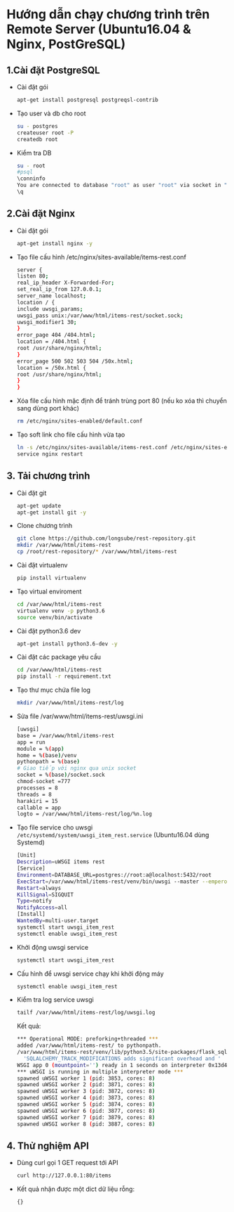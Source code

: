 # Hướng dẫn chạy chương trình trên Remote Server (Ubuntu16.04 & Nginx, PostGreSQL)

## 1.Cài đặt PostgreSQL
  - Cài đặt gói
    ```sh
    apt-get install postgresql postgreqsl-contrib
    ```
  - Tạo user và db cho root
    ```sh
    su - postgres
    createuser root -P
    createdb root
    ```

  - Kiểm tra DB
    ```sh
    su - root
    #psql
    \conninfo
    You are connected to database "root" as user "root" via socket in "/var/run/postgresql" at port "5432".
    \q
    ```

## 2.Cài đặt Nginx
  - Cài đặt gói
    ```sh
    apt-get install nginx -y
    ```

  - Tạo file cấu hình /etc/nginx/sites-available/items-rest.conf
    ```sh
    server {
    listen 80;
    real_ip_header X-Forwarded-For;
    set_real_ip_from 127.0.0.1;
    server_name localhost;
    location / {
    include uwsgi_params;
    uwsgi_pass unix:/var/www/html/items-rest/socket.sock;
    uwsgi_modifier1 30;
    }
    error_page 404 /404.html;
    location = /404.html {
    root /usr/share/nginx/html;
    }
    error_page 500 502 503 504 /50x.html;
    location = /50x.html {
    root /usr/share/nginx/html;
    }
    }
    ```

  - Xóa file cấu hình mặc định để tránh trùng port 80 (nếu ko xóa thì chuyển sang dùng port khác)
    ```sh
    rm /etc/nginx/sites-enabled/default.conf
    ```

  - Tạo soft link cho file cấu hình vừa tạo 
    ```sh
    ln -s /etc/nginx/sites-available/items-rest.conf /etc/nginx/sites-enabled/items-rest.conf
    service nginx restart
    ```

## 3. Tải chương trình
  - Cài đặt git
    ```sh
    apt-get update
    apt-get install git -y
    ```
  - Clone chương trình
    ```sh
    git clone https://github.com/longsube/rest-repository.git
    mkdir /var/www/html/items-rest
    cp /root/rest-repository/* /var/www/html/items-rest
    ```

  - Cài đặt virtualenv
    ```sh
    pip install virtualenv
    ```

  - Tạo virtual enviroment
    ```sh
    cd /var/www/html/items-rest
    virtualenv venv -p python3.6
    source venv/bin/activate
    ```

  - Cài đặt python3.6 dev
    ```sh
    apt-get install python3.6-dev -y
    ```
    
  - Cài đặt các package yêu cầu
    ```sh
    cd /var/www/html/items-rest
    pip install -r requirement.txt
    ```
    
  - Tạo thư mục chứa file log
    ```sh
    mkdir /var/www/html/items-rest/log
    ```

  - Sửa file /var/www/html/items-rest/uwsgi.ini
    ```sh 
    [uwsgi]
    base = /var/www/html/items-rest
    app = run
    module = %(app)
    home = %(base)/venv
    pythonpath = %(base)
    # Giao tiếp với nginx qua unix socket
    socket = %(base)/socket.sock
    chmod-socket =777
    processes = 8
    threads = 8
    harakiri = 15
    callable = app
    logto = /var/www/html/items-rest/log/%n.log
    ```

  - Tạo file service cho uwsgi `/etc/systemd/system/uwsgi_item_rest.service` (Ubuntu16.04 dùng Systemd)
    ```sh
    [Unit]
    Description=uWSGI items rest
    [Service]
    Environment=DATABASE_URL=postgres://root:a@localhost:5432/root
    ExecStart=/var/www/html/items-rest/venv/bin/uwsgi --master --emperor /var/www/html/items-rest/uwsgi.ini --die-on-term --uid root --gid root --logto /var/www/html/items-rest/emperor.log
    Restart=always
    KillSignal=SIGQUIT
    Type=notify
    NotifyAccess=all
    [Install]
    WantedBy=multi-user.target
    systemctl start uwsgi_item_rest
    systemctl enable uwsgi_item_rest
    ```

  - Khởi động uwsgi service
    ```sh
    systemctl start uwsgi_item_rest
    ```
  - Cấu hình để uwsgi service chạy khi khởi động máy
    ```sh
    systemctl enable uwsgi_item_rest
    ```
  - Kiểm tra log service uwsgi
    ```sh
    tailf /var/www/html/items-rest/log/uwsgi.log
    ```
    Kết quả:
    ```sh
    *** Operational MODE: preforking+threaded ***
    added /var/www/html/items-rest/ to pythonpath.
    /var/www/html/items-rest/venv/lib/python3.5/site-packages/flask_sqlalchemy/__init__.py:794: FSADeprecationWarning: SQLALCHEMY_TRACK_MODIFICATIONS adds significant overhead and will be disabled by default in the future.  Set it to True or False to suppress this warning.
      'SQLALCHEMY_TRACK_MODIFICATIONS adds significant overhead and '
    WSGI app 0 (mountpoint='') ready in 1 seconds on interpreter 0x13d4ab0 pid: 3853 (default app)
    *** uWSGI is running in multiple interpreter mode ***
    spawned uWSGI worker 1 (pid: 3853, cores: 8)
    spawned uWSGI worker 2 (pid: 3871, cores: 8)
    spawned uWSGI worker 3 (pid: 3872, cores: 8)
    spawned uWSGI worker 4 (pid: 3873, cores: 8)
    spawned uWSGI worker 5 (pid: 3874, cores: 8)
    spawned uWSGI worker 6 (pid: 3877, cores: 8)
    spawned uWSGI worker 7 (pid: 3879, cores: 8)
    spawned uWSGI worker 8 (pid: 3887, cores: 8)
    ```

## 4. Thử nghiệm API
  - Dùng curl gọi 1 GET request tới API
    ```sh
    curl http://127.0.0.1:80/items
    ```
  - Kết quả nhận được một dict dữ liệu rỗng:
    ```sh
    {}
    ```
